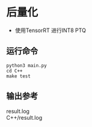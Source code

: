 # 后量化  

+ 使用TensorRT 进行INT8 PTQ  

## 运行命令  

```shell
python3 main.py
cd C++
make test
```

## 输出参考  
result.log     
C++/result.log    
